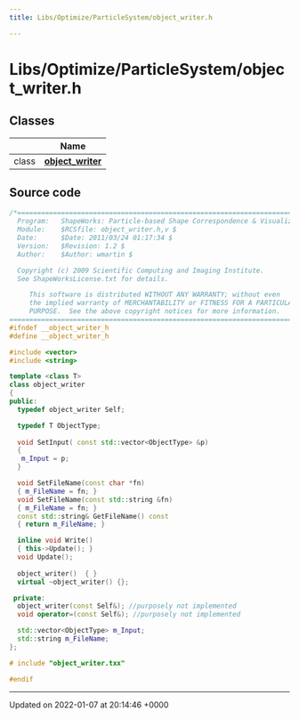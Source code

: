 ```yaml
---
title: Libs/Optimize/ParticleSystem/object_writer.h

---
```


# Libs/Optimize/ParticleSystem/object_writer.h



## Classes

|                | Name           |
| -------------- | -------------- |
| class | **[object_writer](../Classes/classobject__writer.md)**  |




## Source code

```cpp
/*=========================================================================
  Program:   ShapeWorks: Particle-based Shape Correspondence & Visualization
  Module:    $RCSfile: object_writer.h,v $
  Date:      $Date: 2011/03/24 01:17:34 $
  Version:   $Revision: 1.2 $
  Author:    $Author: wmartin $

  Copyright (c) 2009 Scientific Computing and Imaging Institute.
  See ShapeWorksLicense.txt for details.

     This software is distributed WITHOUT ANY WARRANTY; without even 
     the implied warranty of MERCHANTABILITY or FITNESS FOR A PARTICULAR 
     PURPOSE.  See the above copyright notices for more information.
=========================================================================*/
#ifndef __object_writer_h
#define __object_writer_h

#include <vector>
#include <string>

template <class T>
class object_writer
{
public:
  typedef object_writer Self;

  typedef T ObjectType;
  
  void SetInput( const std::vector<ObjectType> &p)
  {
   m_Input = p;
  }

  void SetFileName(const char *fn)
  { m_FileName = fn; }
  void SetFileName(const std::string &fn)
  { m_FileName = fn; }
  const std::string& GetFileName() const
  { return m_FileName; }

  inline void Write()
  { this->Update(); }
  void Update();
  
  object_writer()  { }
  virtual ~object_writer() {};

 private:
  object_writer(const Self&); //purposely not implemented
  void operator=(const Self&); //purposely not implemented

  std::vector<ObjectType> m_Input;
  std::string m_FileName;
};

# include "object_writer.txx"

#endif
```


-------------------------------

Updated on 2022-01-07 at 20:14:46 +0000
